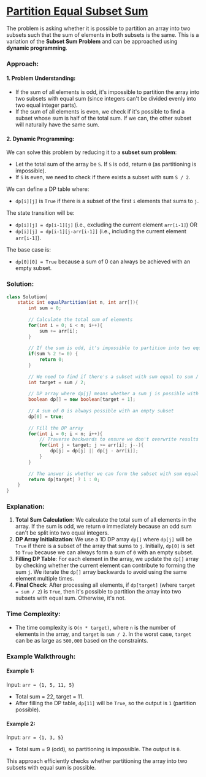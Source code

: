 # [Partition Equal Subset Sum](https://www.geeksforgeeks.org/problems/subset-sum-problem2014/1)

The problem is asking whether it is possible to partition an array into two subsets such that the sum of elements in both subsets is the same. This is a variation of the **Subset Sum Problem** and can be approached using **dynamic programming**.

### Approach:

#### 1. Problem Understanding:
- If the sum of all elements is odd, it's impossible to partition the array into two subsets with equal sum (since integers can't be divided evenly into two equal integer parts).
- If the sum of all elements is even, we check if it's possible to find a subset whose sum is half of the total sum. If we can, the other subset will naturally have the same sum.

#### 2. Dynamic Programming:
We can solve this problem by reducing it to a **subset sum problem**:
- Let the total sum of the array be `S`. If `S` is odd, return `0` (as partitioning is impossible).
- If `S` is even, we need to check if there exists a subset with sum `S / 2`.

We can define a DP table where:
- `dp[i][j]` is `True` if there is a subset of the first `i` elements that sums to `j`.

The state transition will be:
- `dp[i][j] = dp[i-1][j]` (i.e., excluding the current element `arr[i-1]`) OR
- `dp[i][j] = dp[i-1][j-arr[i-1]]` (i.e., including the current element `arr[i-1]`).

The base case is:
- `dp[0][0] = True` because a sum of 0 can always be achieved with an empty subset.

### Solution:

```java
class Solution{
    static int equalPartition(int n, int arr[]){
        int sum = 0;
        
        // Calculate the total sum of elements
        for(int i = 0; i < n; i++){
            sum += arr[i];
        }
        
        // If the sum is odd, it's impossible to partition into two equal parts
        if(sum % 2 != 0) {
            return 0;
        }
        
        // We need to find if there's a subset with sum equal to sum / 2
        int target = sum / 2;
        
        // DP array where dp[j] means whether a sum j is possible with the current elements
        boolean dp[] = new boolean[target + 1];
        
        // A sum of 0 is always possible with an empty subset
        dp[0] = true;
        
        // Fill the DP array
        for(int i = 0; i < n; i++){
            // Traverse backwards to ensure we don't overwrite results for the current iteration
            for(int j = target; j >= arr[i]; j--){
                dp[j] = dp[j] || dp[j - arr[i]];
            }
        }
        
        // The answer is whether we can form the subset with sum equal to target
        return dp[target] ? 1 : 0;
    }
}
```

### Explanation:
1. **Total Sum Calculation**: We calculate the total sum of all elements in the array. If the sum is odd, we return `0` immediately because an odd sum can't be split into two equal integers.
2. **DP Array Initialization**: We use a 1D DP array `dp[]` where `dp[j]` will be `True` if there is a subset of the array that sums to `j`. Initially, `dp[0]` is set to `True` because we can always form a sum of `0` with an empty subset.
3. **Filling DP Table**: For each element in the array, we update the `dp[]` array by checking whether the current element can contribute to forming the sum `j`. We iterate the `dp[]` array backwards to avoid using the same element multiple times.
4. **Final Check**: After processing all elements, if `dp[target]` (where `target = sum / 2`) is `True`, then it's possible to partition the array into two subsets with equal sum. Otherwise, it's not.

### Time Complexity:
- The time complexity is `O(n * target)`, where `n` is the number of elements in the array, and `target` is `sum / 2`. In the worst case, `target` can be as large as `500,000` based on the constraints.

### Example Walkthrough:

#### Example 1:
Input: `arr = {1, 5, 11, 5}`
- Total sum = 22, target = 11.
- After filling the DP table, `dp[11]` will be `True`, so the output is `1` (partition possible).

#### Example 2:
Input: `arr = {1, 3, 5}`
- Total sum = 9 (odd), so partitioning is impossible. The output is `0`.

This approach efficiently checks whether partitioning the array into two subsets with equal sum is possible.
